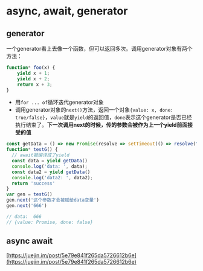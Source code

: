 # async, await, generator

## generator

一个generator看上去像一个函数，但可以返回多次。调用generator对象有两个方法：

```javascript
function* foo(x) {
    yield x + 1;
    yield x + 2;
    return x + 3;
}
```

* 用`for ... of`循环迭代generator对象
* 调用generator对象的`next()`方法，返回一个对象`{value: x, done: true/false}`，`value`就是`yield`的返回值，`done`表示这个generator是否已经执行结束了。**下一次调用next的时候，传的参数会被作为上一个yield前面接受的值**

```javascript
const getData = () => new Promise(resolve => setTimeout(() => resolve("data"), 1000))
function* testG() {
  // await被编译成了yield
  const data = yield getData()
  console.log('data: ', data);
  const data2 = yield getData()
  console.log('data2: ', data2);
  return 'success'
}
var gen = testG()
gen.next('这个参数才会被赋给data变量')
gen.next('666')

// data:  666
// {value: Promise, done: false}
```

## async await

[https://juejin.im/post/5e79e841f265da5726612b6e](https://juejin.im/post/5e79e841f265da5726612b6e)

